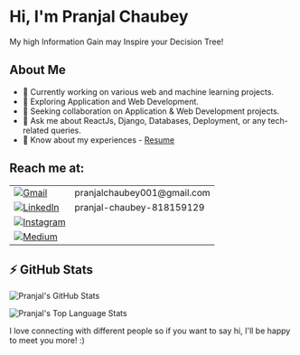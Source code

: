 # Hi, I'm Pranjal Chaubey

My high Information Gain may Inspire your Decision Tree!

## About Me
- 🔭 Currently working on various web and machine learning projects.
- 🌱 Exploring Application and Web Development.
- 👯 Seeking collaboration on Application & Web Development projects.
- 💬 Ask me about ReactJs, Django, Databases, Deployment, or any tech-related queries.
- 📃 Know about my experiences - [Resume](https://drive.google.com/file/d/1fgxUSlYCIS8lXjN-eep1-8Pn67kA49B0/view?usp=sharing) 
## Reach me at:

<table>
  <tr>
    <td>
      <a href="mailto:pranjalchaubey001@gmail.com">
        <img src="https://img.shields.io/badge/Gmail-D14836?style=for-the-badge&logo=gmail&logoColor=white" alt="Gmail">
      </a>
    </td>
    <td>
      pranjalchaubey001@gmail.com
    </td>
  </tr>
  <tr>
    <td>
      <a href="https://www.linkedin.com/in/pranjal-chaubey-818159129/">
        <img src="https://img.shields.io/badge/LinkedIn-0A66C2?style=for-the-badge&logo=linkedin&logoColor=white" alt="LinkedIn">
      </a>
    </td>
    <td>
      pranjal-chaubey-818159129
    </td>
  </tr>
  <tr>
    <td>
      <a href="#">
        <img src="https://img.shields.io/badge/Instagram-E4405F?style=for-the-badge&logo=instagram&logoColor=white" alt="Instagram">
      </a>
    </td>
    <td>
      <!-- Add your Instagram username here -->
    </td>
  </tr>
  <tr>
    <td>
      <a href="#">
        <img src="https://img.shields.io/badge/Medium-12100E?style=for-the-badge&logo=medium&logoColor=white" alt="Medium">
      </a>
    </td>
    <td>
      <!-- Add your Medium username here -->
    </td>
  </tr>
</table>


## ⚡ GitHub Stats

![Pranjal's GitHub Stats](https://github-readme-stats.vercel.app/api?username=pranjal123454&show_icons=true&theme=radical)

![Pranjal's Top Language Stats](https://github-readme-stats.vercel.app/api/top-langs/?username=pranjal123454&layout=compact&theme=radical)

I love connecting with different people so if you want to say hi, I'll be happy to meet you more! :)
